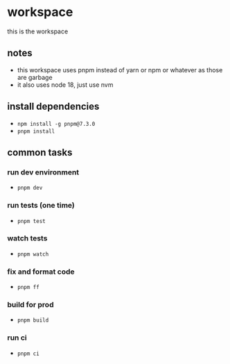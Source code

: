 # workspace

this is the workspace

## notes

- this workspace uses pnpm instead of yarn or npm or whatever as those are garbage
- it also uses node 18, just use nvm

## install dependencies
- `npm install -g pnpm@7.3.0` 
- `pnpm install`

## common tasks

### run dev environment
- `pnpm dev`

### run tests (one time)
- `pnpm test`

### watch tests
- `pnpm watch`

### fix and format code
- `pnpm ff`

### build for prod
- `pnpm build`

### run ci
- `pnpm ci`
